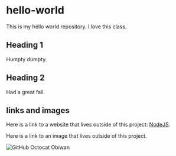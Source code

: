 # hello-world
This is my hello world repository.  I love this class.  

## Heading 1

Humpty dumpty.

## Heading 2

Had a great fall.

## links and images

Here is a link to a website that lives outside of this project: [NodeJS](https://nodejs.org/en/).

Here is a link to an image that lives outside of this project.  

![GitHub Octocat Obiwan](https://octodex.github.com/images/octobiwan.jpg)
	
